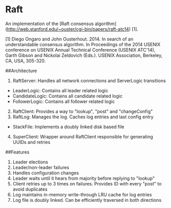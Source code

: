 # Raft
An implementation of the [Raft consensus algorithm] (http://web.stanford.edu/~ouster/cgi-bin/papers/raft-atc14) [1].

[1] Diego Ongaro and John Ousterhout. 2014. In search of an understandable consensus algorithm. In Proceedings of the 2014 USENIX conference on USENIX Annual Technical Conference (USENIX ATC'14), Garth Gibson and Nickolai Zeldovich (Eds.). USENIX Association, Berkeley, CA, USA, 305-320.

##Architecture
1. RaftServer: Handles all network connections and ServerLogic transitions
  * LeaderLogic: Contains all leader related logic
  * CandidateLogic: Contains all candidate related logic
  * FollowerLogic: Contains all follower related logic
2. RaftClient: Provides a way to "lookup", "post" and "changeConfig"
3. RaftLog: Manages the log. Caches log entries and last config entry
  * StackFile: Implements a doubly linked disk based file
4. SuperClient: Wrapper around RaftClient responsible for generating UUIDs and retries

##Features
1. Leader elections
2. Leader/non-leader failures
3. Handles configuration changes
4. Leader waits until it hears from majority before replying to "lookup"
5. Client retries up to 3 times on failures. Provides ID with every "post" to avoid duplicates
6. Log maintains in-memory write-through LRU cache for log entries
7. Log file is doubly linked. Can be efficiently traversed in both directions
